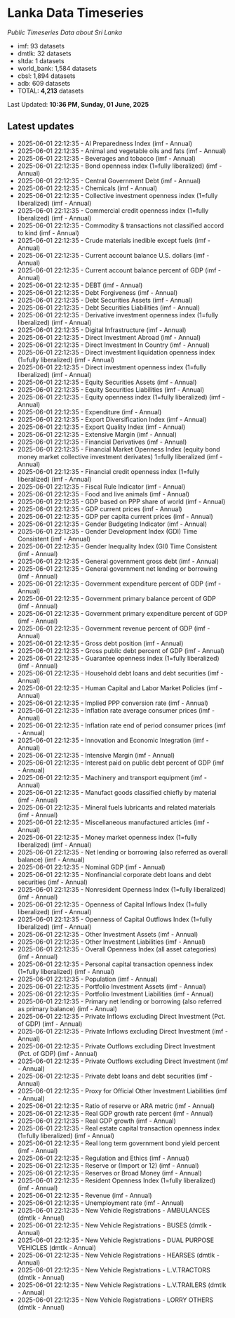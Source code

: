 # Lanka Data Timeseries
*Public Timeseries Data about Sri Lanka*

* imf: 93 datasets
* dmtlk: 32 datasets
* sltda: 1 datasets
* world_bank: 1,584 datasets
* cbsl: 1,894 datasets
* adb: 609 datasets
* TOTAL: **4,213** datasets

Last Updated: **10:36 PM, Sunday, 01 June, 2025**

## Latest updates

* 2025-06-01 22:12:35 - AI Preparedness Index (imf - Annual)
* 2025-06-01 22:12:35 - Animal and vegetable oils and fats (imf - Annual)
* 2025-06-01 22:12:35 - Beverages and tobacco (imf - Annual)
* 2025-06-01 22:12:35 - Bond openness index (1=fully liberalized) (imf - Annual)
* 2025-06-01 22:12:35 - Central Government Debt (imf - Annual)
* 2025-06-01 22:12:35 - Chemicals (imf - Annual)
* 2025-06-01 22:12:35 - Collective investment openness index (1=fully liberalized) (imf - Annual)
* 2025-06-01 22:12:35 - Commercial credit openness index (1=fully liberalized) (imf - Annual)
* 2025-06-01 22:12:35 - Commodity & transactions not classified accord to kind (imf - Annual)
* 2025-06-01 22:12:35 - Crude materials inedible except fuels (imf - Annual)
* 2025-06-01 22:12:35 - Current account balance U.S. dollars (imf - Annual)
* 2025-06-01 22:12:35 - Current account balance percent of GDP (imf - Annual)
* 2025-06-01 22:12:35 - DEBT (imf - Annual)
* 2025-06-01 22:12:35 - Debt Forgiveness (imf - Annual)
* 2025-06-01 22:12:35 - Debt Securities Assets (imf - Annual)
* 2025-06-01 22:12:35 - Debt Securities Liabilities (imf - Annual)
* 2025-06-01 22:12:35 - Derivative investment openness index (1=fully liberalized) (imf - Annual)
* 2025-06-01 22:12:35 - Digital Infrastructure (imf - Annual)
* 2025-06-01 22:12:35 - Direct Investment Abroad (imf - Annual)
* 2025-06-01 22:12:35 - Direct Investment In Country (imf - Annual)
* 2025-06-01 22:12:35 - Direct investment liquidation openness index (1=fully liberalized) (imf - Annual)
* 2025-06-01 22:12:35 - Direct investment openness index (1=fully liberalized) (imf - Annual)
* 2025-06-01 22:12:35 - Equity Securities Assets (imf - Annual)
* 2025-06-01 22:12:35 - Equity Securities Liabilities (imf - Annual)
* 2025-06-01 22:12:35 - Equity openness index (1=fully liberalized) (imf - Annual)
* 2025-06-01 22:12:35 - Expenditure (imf - Annual)
* 2025-06-01 22:12:35 - Export Diversification Index (imf - Annual)
* 2025-06-01 22:12:35 - Export Quality Index (imf - Annual)
* 2025-06-01 22:12:35 - Extensive Margin (imf - Annual)
* 2025-06-01 22:12:35 - Financial Derivatives (imf - Annual)
* 2025-06-01 22:12:35 - Financial Market Openness Index (equity bond money market collective investment derivates) 1=fully liberalized (imf - Annual)
* 2025-06-01 22:12:35 - Financial credit openness index (1=fully liberalized) (imf - Annual)
* 2025-06-01 22:12:35 - Fiscal Rule Indicator (imf - Annual)
* 2025-06-01 22:12:35 - Food and live animals (imf - Annual)
* 2025-06-01 22:12:35 - GDP based on PPP share of world (imf - Annual)
* 2025-06-01 22:12:35 - GDP current prices (imf - Annual)
* 2025-06-01 22:12:35 - GDP per capita current prices (imf - Annual)
* 2025-06-01 22:12:35 - Gender Budgeting Indicator (imf - Annual)
* 2025-06-01 22:12:35 - Gender Development Index (GDI) Time Consistent (imf - Annual)
* 2025-06-01 22:12:35 - Gender Inequality Index (GII) Time Consistent (imf - Annual)
* 2025-06-01 22:12:35 - General government gross debt (imf - Annual)
* 2025-06-01 22:12:35 - General government net lending or borrowing (imf - Annual)
* 2025-06-01 22:12:35 - Government expenditure percent of GDP (imf - Annual)
* 2025-06-01 22:12:35 - Government primary balance percent of GDP (imf - Annual)
* 2025-06-01 22:12:35 - Government primary expenditure percent of GDP (imf - Annual)
* 2025-06-01 22:12:35 - Government revenue percent of GDP (imf - Annual)
* 2025-06-01 22:12:35 - Gross debt position (imf - Annual)
* 2025-06-01 22:12:35 - Gross public debt percent of GDP (imf - Annual)
* 2025-06-01 22:12:35 - Guarantee openness index (1=fully liberalized) (imf - Annual)
* 2025-06-01 22:12:35 - Household debt loans and debt securities (imf - Annual)
* 2025-06-01 22:12:35 - Human Capital and Labor Market Policies (imf - Annual)
* 2025-06-01 22:12:35 - Implied PPP conversion rate (imf - Annual)
* 2025-06-01 22:12:35 - Inflation rate average consumer prices (imf - Annual)
* 2025-06-01 22:12:35 - Inflation rate end of period consumer prices (imf - Annual)
* 2025-06-01 22:12:35 - Innovation and Economic Integration (imf - Annual)
* 2025-06-01 22:12:35 - Intensive Margin (imf - Annual)
* 2025-06-01 22:12:35 - Interest paid on public debt percent of GDP (imf - Annual)
* 2025-06-01 22:12:35 - Machinery and transport equipment (imf - Annual)
* 2025-06-01 22:12:35 - Manufact goods classified chiefly by material (imf - Annual)
* 2025-06-01 22:12:35 - Mineral fuels lubricants and related materials (imf - Annual)
* 2025-06-01 22:12:35 - Miscellaneous manufactured articles (imf - Annual)
* 2025-06-01 22:12:35 - Money market openness index (1=fully liberalized) (imf - Annual)
* 2025-06-01 22:12:35 - Net lending or borrowing (also referred as overall balance) (imf - Annual)
* 2025-06-01 22:12:35 - Nominal GDP (imf - Annual)
* 2025-06-01 22:12:35 - Nonfinancial corporate debt loans and debt securities (imf - Annual)
* 2025-06-01 22:12:35 - Nonresident Openness Index (1=fully liberalized) (imf - Annual)
* 2025-06-01 22:12:35 - Openness of Capital Inflows Index (1=fully liberalized) (imf - Annual)
* 2025-06-01 22:12:35 - Openness of Capital Outflows Index (1=fully liberalized) (imf - Annual)
* 2025-06-01 22:12:35 - Other Investment Assets (imf - Annual)
* 2025-06-01 22:12:35 - Other Investment Liabilities (imf - Annual)
* 2025-06-01 22:12:35 - Overall Openness Index (all asset categories) (imf - Annual)
* 2025-06-01 22:12:35 - Personal capital transaction openness index (1=fully liberalized) (imf - Annual)
* 2025-06-01 22:12:35 - Population (imf - Annual)
* 2025-06-01 22:12:35 - Portfolio Investment Assets (imf - Annual)
* 2025-06-01 22:12:35 - Portfolio Investment Liabilities (imf - Annual)
* 2025-06-01 22:12:35 - Primary net lending or borrowing (also referred as primary balance) (imf - Annual)
* 2025-06-01 22:12:35 - Private Inflows excluding Direct Investment (Pct. of GDP) (imf - Annual)
* 2025-06-01 22:12:35 - Private Inflows excluding Direct Investment (imf - Annual)
* 2025-06-01 22:12:35 - Private Outflows excluding Direct Investment (Pct. of GDP) (imf - Annual)
* 2025-06-01 22:12:35 - Private Outflows excluding Direct Investment (imf - Annual)
* 2025-06-01 22:12:35 - Private debt loans and debt securities (imf - Annual)
* 2025-06-01 22:12:35 - Proxy for Official Other Investment Liabilities (imf - Annual)
* 2025-06-01 22:12:35 - Ratio of reserve or ARA metric (imf - Annual)
* 2025-06-01 22:12:35 - Real GDP growth rate percent (imf - Annual)
* 2025-06-01 22:12:35 - Real GDP growth (imf - Annual)
* 2025-06-01 22:12:35 - Real estate capital transaction openness index (1=fully liberalized) (imf - Annual)
* 2025-06-01 22:12:35 - Real long term government bond yield percent (imf - Annual)
* 2025-06-01 22:12:35 - Regulation and Ethics (imf - Annual)
* 2025-06-01 22:12:35 - Reserve or (Import or 12) (imf - Annual)
* 2025-06-01 22:12:35 - Reserves or Broad Money (imf - Annual)
* 2025-06-01 22:12:35 - Resident Openness Index (1=fully liberalized) (imf - Annual)
* 2025-06-01 22:12:35 - Revenue (imf - Annual)
* 2025-06-01 22:12:35 - Unemployment rate (imf - Annual)
* 2025-06-01 22:12:35 - New Vehicle Registrations - AMBULANCES (dmtlk - Annual)
* 2025-06-01 22:12:35 - New Vehicle Registrations - BUSES (dmtlk - Annual)
* 2025-06-01 22:12:35 - New Vehicle Registrations - DUAL PURPOSE VEHICLES (dmtlk - Annual)
* 2025-06-01 22:12:35 - New Vehicle Registrations - HEARSES (dmtlk - Annual)
* 2025-06-01 22:12:35 - New Vehicle Registrations - L.V.TRACTORS (dmtlk - Annual)
* 2025-06-01 22:12:35 - New Vehicle Registrations - L.V.TRAILERS (dmtlk - Annual)
* 2025-06-01 22:12:35 - New Vehicle Registrations - LORRY OTHERS (dmtlk - Annual)